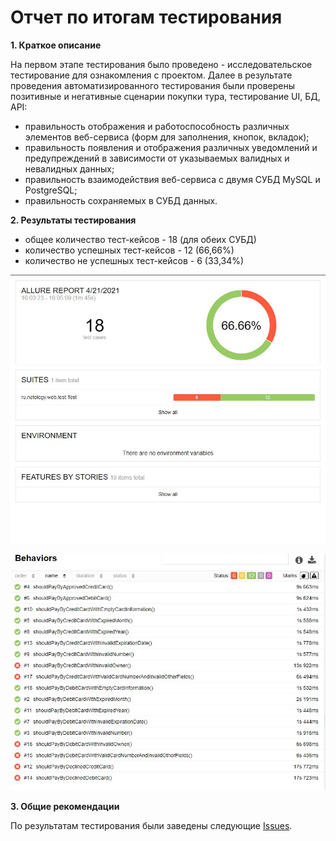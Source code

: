 # Отчет по итогам тестирования

**1. Краткое описание**

На первом  этапе тестирования было проведено - исследовательское тестирование для ознакомления с проектом.
Далее в результате проведения автоматизированного тестирования были проверены позитивные и негативные сценарии покупки тура, тестирование UI, БД, API:

- правильность отображения и работоспособность различных элементов веб-сервиса (форм для заполнения, кнопок, вкладок);
- правильность появления и отображения различных уведомлений и предупреждений в зависимости от указываемых валидных и невалидных данных;
- правильность взаимодействия веб-сервиса с двумя СУБД MySQL и PostgreSQL;
- правильность сохраняемых в СУБД данных.

**2. Результаты тестирования**

- общее количество тест-кейсов - 18 (для обеих СУБД)
- количество успешных тест-кейсов - 12 (66,66%)
- количество не успешных тест-кейсов - 6 (33,34%)

![Отчет ]( https://github.com/Gnucheva/QA-diploma/blob/5173f1395c79bd03c5dea47df552715a40194176/documentation/picture/report%202.jpg )

![Отчет 2  ]( https://github.com/Gnucheva/QA-diploma/blob/5173f1395c79bd03c5dea47df552715a40194176/documentation/picture/report%201.jpg )

**3. Общие рекомендации**

По результатам тестирования были заведены следующие [Issues]( https://github.com/Gnucheva/QA-diploma/issues ).


